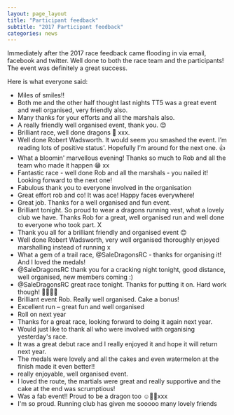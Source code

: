 ```yaml
---
layout: page_layout
title: "Participant feedback"
subtitle: "2017 Participant feedback"
categories: news
---
```


Immediately after the 2017 race feedback came flooding in via email, facebook and twitter. Well done to both the race team and the participants! The event was definitely a great success.

Here is what everyone said:

- Miles of smiles!!
- Both me and the other half thought last nights TT5 was a great event and well organised, very friendly also.
- Many thanks for your efforts and all the marshals also.
- A really friendly well organised event, thank you. 😊
- Brilliant race, well done dragons 🐉 xxx.
- Well done Robert Wadsworth. It would seem you smashed the event. I’m reading lots of positive status'. Hopefully I’m around for the next one. 👍
- What a bloomin' marvellous evening! Thanks so much to Rob and all the team who made it happen 😁 xx
- Fantastic race - well done Rob and all the marshals - you nailed it! Looking forward to the next one!
- Fabulous thank you to everyone involved in the organisation
- Great effort rob and co! It was ace! Happy faces everywhere!
- Great job. Thanks for a well organised and fun event.
- Brilliant tonight. So proud to wear a dragons running vest, what a lovely club we have. Thanks Rob for a great, well organised run and well done to everyone who took part. X
- Thank you all for a brilliant friendly and organised event 😊
- Well done Robert Wadsworth, very well organised thoroughly enjoyed marshalling instead of running x
- What a gem of a trail race, @SaleDragonsRC - thanks for organising it! And I loved the medals!
- @SaleDragonsRC thank you for a cracking night tonight, good distance, well organised, new members coming :)
- @SaleDragonsRC great race tonight. Thanks for putting it on. Hard work though! 🏃‍♂️🏃‍♂️
- Brilliant event Rob. Really well organised. Cake a bonus!
- Excellent run – great fun and well organised
- Roll on next year
- Thanks for a great race, looking forward to doing it again next year.
- Would just like to thank all who were involved with organising yesterday's race.
- It was a great debut race and I really enjoyed it and hope it will return next year.
- The medals were lovely and all the cakes and even watermelon at the finish made it even better!!
- really enjoyable, well organised event. 
- I loved the route, the martials were great and really supportive and the cake at the end was scrumptious! 
- Was a fab event!! Proud to be a dragon too ☺️🐉💚xxx 
- I'm so proud. Running club has given me sooooo many lovely friends
